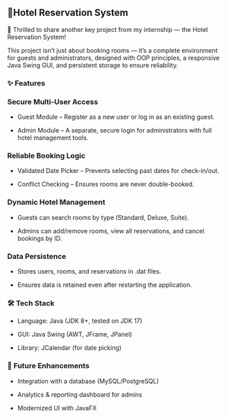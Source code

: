 ## 🏨Hotel Reservation System
🚀 Thrilled to share another key project from my internship — the Hotel Reservation System!
 
 This project isn’t just about booking rooms — it’s a complete environment for guests and administrators, designed with OOP principles, a responsive Java Swing GUI, and
persistent storage to ensure reliability.

### ✨ Features

###  Secure Multi-User Access

* Guest Module – Register as a new user or log in as an existing guest.

* Admin Module – A separate, secure login for administrators with full hotel management tools.

###  Reliable Booking Logic

* Validated Date Picker – Prevents selecting past dates for check-in/out.

* Conflict Checking – Ensures rooms are never double-booked.

###  Dynamic Hotel Management

* Guests can search rooms by type (Standard, Deluxe, Suite).

* Admins can add/remove rooms, view all reservations, and cancel bookings by ID.

###  Data Persistence

* Stores users, rooms, and reservations in .dat files.

* Ensures data is retained even after restarting the application.

### 🛠️ Tech Stack

* Language: Java (JDK 8+, tested on JDK 17)

* GUI: Java Swing (AWT, JFrame, JPanel)

* Library: JCalendar  (for date picking)

### 🎯 Future Enhancements

*  Integration with a database (MySQL/PostgreSQL)

*  Analytics & reporting dashboard for admins

*  Modernized UI with JavaFX
